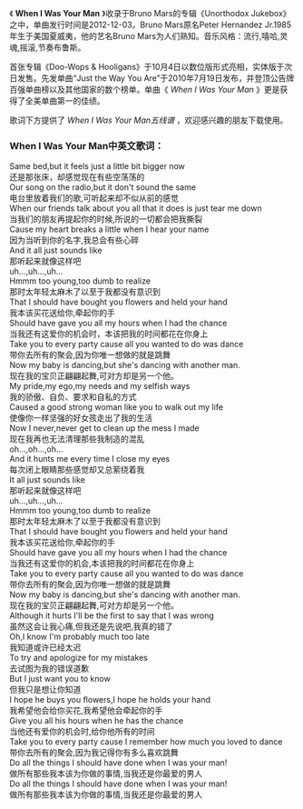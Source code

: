 

《 **When I Was Your Man** 》收录于Bruno Mars的专辑《Unorthodox
Jukebox》之中，单曲发行时间是2012-12-03。Bruno Mars原名Peter Hernandez
Jr.1985年生于美国夏威夷，他的艺名Bruno Mars为人们熟知。音乐风格：流行,嘻哈,灵魂,摇滚,节奏布鲁斯。

  

首张专辑《Doo-Wops & Hooligans》于10月4日以数位版形式亮相，实体版于次日发售。先发单曲“Just the Way You
Are”于2010年7月19日发布，并登顶公告牌百强单曲榜以及其他国家的数个榜单。单曲《 _When I Was Your Man_
》更是获得了全美单曲第一的佳绩。

  

歌词下方提供了 _When I Was Your Man五线谱_ ，欢迎感兴趣的朋友下载使用。

### When I Was Your Man中英文歌词：

Same bed,but it feels just a little bit bigger now  
还是那张床，却感觉现在有些空荡荡的  
Our song on the radio,but it don't sound the same  
电台里放着我们的歌,可听起来却不似从前的感觉  
When our friends talk about you all that it does is just tear me down  
当我们的朋友再提起你的时候,所说的一切都会把我撕裂  
Cause my heart breaks a little when I hear your name  
因为当听到你的名字,我总会有些心碎  
And it all just sounds like  
那听起来就像这样吧  
uh...,uh...,uh...  
Hmmm too young,too dumb to realize  
那时太年轻太麻木了以至于我都没有意识到  
That I should have bought you flowers and held your hand  
我本该买花送给你,牵起你的手  
Should have gave you all my hours when I had the chance  
当我还有这爱你的机会时，本该把我的时间都花在你身上  
Take you to every party cause all you wanted to do was dance  
带你去所有的聚会,因为你唯一想做的就是跳舞  
Now my baby is dancing,but she's dancing with another man.  
现在我的宝贝正翩翩起舞,可对方却是另一个他。  
My pride,my ego,my needs and my selfish ways  
我的骄傲、自负、要求和自私的方式  
Caused a good strong woman like you to walk out my life  
使像你一样坚强的好女孩走出了我的生活  
Now I never,never get to clean up the mess I made  
现在我再也无法清理那些我制造的混乱  
oh...,oh...,oh...  
And it hunts me every time I close my eyes  
每次闭上眼睛那些感觉却又总萦绕着我  
It all just sounds like  
那听起来就像这样吧  
uh...,uh...,uh...  
Hmmm too young,too dumb to realize  
那时太年轻太麻木了以至于我都没有意识到  
That I should have bought you flowers and held your hand  
我本该买花送给你,牵起你的手  
Should have gave you all my hours when I had the chance  
当我还有这爱你的机会,本该把我的时间都花在你身上  
Take you to every party cause all you wanted to do was dance  
带你去所有的聚会,因为你唯一想做的就是跳舞  
Now my baby is dancing,but she's dancing with another man.  
现在我的宝贝正翩翩起舞,可对方却是另一个他。  
Although it hurts I'll be the first to say that I was wrong  
虽然这会让我心痛,但我还是先说吧,我真的错了  
Oh,I know I'm probably much too late  
我知道或许已经太迟  
To try and apologize for my mistakes  
去试图为我的错误道歉  
But I just want you to know  
但我只是想让你知道  
I hope he buys you flowers,I hope he holds your hand  
我希望他会给你买花,我希望他会牵起你的手  
Give you all his hours when he has the chance  
当他还有爱你的机会时,给你他所有的时间  
Take you to every party cause I remember how much you loved to dance  
带你去所有的聚会,因为我记得你有多么喜欢跳舞  
Do all the things I should have done when I was your man!  
做所有那些我本该为你做的事情,当我还是你最爱的男人  
Do all the things I should have done when I was your man!  
做所有那些我本该为你做的事情,当我还是你最爱的男人

